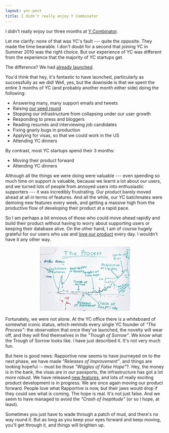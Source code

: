 ```yaml
---
layout: ync-post
title: I didn't really enjoy Y Combinator
---
```


I didn't really enjoy our three months at [Y Combinator](http://ycombinator.com/).

Let me clarify: none of that was YC's fault --- quite the opposite. They made the time bearable.
I don't doubt for a second that joining YC in Summer 2010 was the right choice. But our
experience of YC was different from the experience that the majority of YC startups get.

The difference? We had [already launched](http://blog.rapportive.com/the-accidental-launch).

You'd think that hey, it's fantastic to have launched, particularly as successfully as we did!
Well, yes, but the downside is that we spent the entire 3 months of YC (and probably another
month either side) doing the following:

* Answering many, many support emails and tweets
* Raising [our seed round](http://techcrunch.com/2010/08/02/rapportive-funding/)
* Stopping our infrastructure from collapsing under our user growth
* Responding to press and bloggers
* Reading resumés and interviewing job candidates
* Fixing gnarly bugs in production
* Applying for visas, so that we could work in the US
* Attending YC dinners

By contrast, most YC startups spend their 3 months:

* Moving their product forward
* Attending YC dinners

Although all the things we were doing were valuable --- even spending so much time on support
is valuable, because we learnt a lot about our users, and we turned lots of people from annoyed
users into enthusiastic supporters --- it was incredibly frustrating. Our product barely moved
ahead at all in terms of features. And all the while, our YC batchmates were demoing new features
every week, and getting a massive high from the productive flow of developing their product at a
rapid pace.

So I am perhaps a bit envious of those who could move ahead rapidly and build their product
without having to worry about supporting users or keeping their database alive. On the other
hand, I am of course hugely grateful for our users who use and
[love our product](http://rapportive.com/buzz) every day. I wouldn't have it any other way.

<p style="text-align: center">
  <a href="http://www.inc.com/ss/can-paul-graham-mass-produce-start">
    <img src="yc_whiteboard.jpg" width="285" height="203" alt="Photo of whiteboard at YC, showing 'The Process'" />
  </a>
</p>

Fortunately, we were not alone. At the YC office there is a whiteboard of somewhat iconic
status, which reminds every single YC founder of *"The Process"*: the observation that once
they've launched, the novelty will wear off, and they will find themselves in the
*"Trough of Sorrow"*. We know what the Trough of Sorrow looks like. I have just described it.
It's not very much fun.

But here is good news: Rapportive now seems to have journeyed on to the next phase,
we have made *"Releases of Improvement"*, and things are looking hopeful -- must be those
*"Wiggles of False Hope"*?. Hey, the money is in the bank, the visas are in our passports, the
infrastructure has got a lot more robust. We have released
[new features](http://blog.rapportive.com/grow-your-network-with-rapportive),
and lots of really exciting product development is in progress. We are once again moving our
product forward. People love what Rapportive is now, but their jaws would drop if they could
see what is coming. The hope is real. It's not just false. And we seem to have managed to avoid
the *"Crash of Ineptitude"* (or so I hope, at least).

Sometimes you just have to wade through a patch of mud, and there's no way round it. But as
long as you keep your eyes forward and keep moving, you'll get through it, and things will
brighten up.
